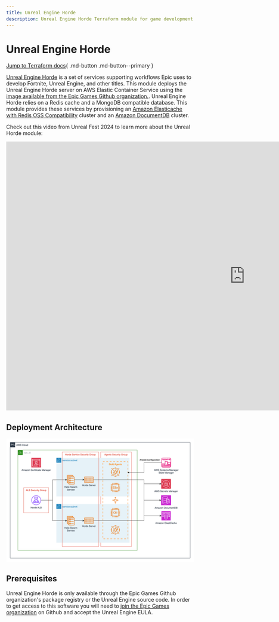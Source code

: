 ```yaml
---
title: Unreal Engine Horde
description: Unreal Engine Horde Terraform module for game development on AWS
---
```


# Unreal Engine Horde

[Jump to Terraform docs](./terraform-docs.md){ .md-button .md-button--primary }

[Unreal Engine Horde](https://github.com/EpicGames/UnrealEngine/tree/5.4/Engine/Source/Programs/Horde) is a set of services supporting workflows Epic uses to develop Fortnite, Unreal Engine, and other titles. This module deploys the Unreal Engine Horde server on AWS Elastic Container Service using the [image available from the Epic Games Github organization.](https://github.com/orgs/EpicGames/packages/container/package/horde-server). Unreal Engine Horde relies on a Redis cache and a MongoDB compatible database. This module provides these services by provisioning an [Amazon Elasticache with Redis OSS Compatibility](https://aws.amazon.com/elasticache/redis/) cluster and an [Amazon DocumentDB](https://aws.amazon.com/documentdb/) cluster.

Check out this video from Unreal Fest 2024 to learn more about the Unreal Horde module:

<div class="video-wrapper">
  <iframe width="1280" height="720" src="https://www.youtube.com/embed/kIP4wsVprYY?si=4aembH2MV3N5-ZEh" frameborder="0" allowfullscreen></iframe>
</div>

## Deployment Architecture
![Unreal Engine Horde Module Architecture](../../../media/images/unreal-engine-horde-architecture.png)

## Prerequisites
Unreal Engine Horde is only available through the Epic Games Github organization's package registry or the Unreal Engine source code. In order to get access to this software you will need to [join the Epic Games organization](https://github.com/EpicGames/Signup) on Github and accept the Unreal Engine EULA.
